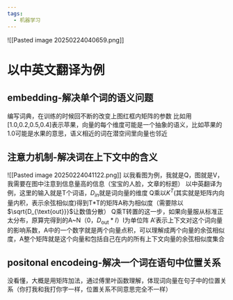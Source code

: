 ```yaml
---
tags:
  - 机器学习
---
```

![[Pasted image 20250224040659.png]]
# 以中英文翻译为例
## embedding-解决单个词的语义问题
编写词典，在训练的时候回不断的改变上图红框内矩阵的参数
比如用\[1.0,0.2,0.5,0.4\]表示苹果，向量的每个维度可能是一个抽象的语义，比如苹果的1.0可能是水果的意思，语义相近的词在潜空间里向量也邻近
## 注意力机制-解决词在上下文中的含义
![[Pasted image 20250224041122.png]]
以我看图为例，我就是Q，图就是V，我需要在图中注意到信息量高的信息（宝宝的人脸，文章的标题）
以中英翻译为例，这里的输入就是T个词语，$D_{in}$就是词向量的维度
Q乘以$K^{T}$(其实就是矩阵内向量内积，表示余弦相似度)得到T\*T的矩阵A称为相似度（需要除以$\sqrt{D_{\text{out}}}$让数值分散）
Q乘T转置的这一步，如果向量服从标准正太分布，原算完得到的A~N（0，$D_{\text{out}} * I$）I为单位阵
A’表示上下文对这个词向量的影响系数，A中的一个数字就是两个向量点积，可以理解成两个向量的余弦相似度，A整个矩阵就是这个向量和包括自己在内的所有上下文向量的余弦相似度集合
## positonal encodeing-解决一个词在语句中位置关系
没看懂，大概是用矩阵加法，通过傅里叶函数理解，体现词向量在句子中的位置关系（你打我和我打你字一样，位置关系不同意思完全不一样）